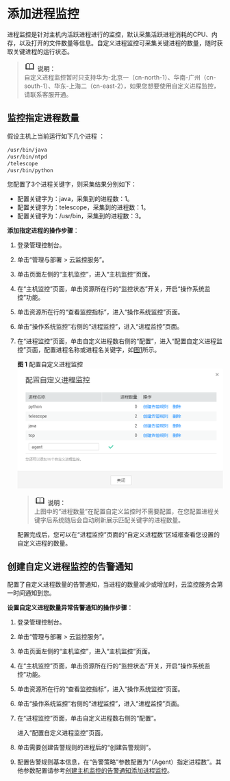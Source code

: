 # 添加进程监控<a name="ZH-CN_TOPIC_0137301203"></a>

进程监控是针对主机内活跃进程进行的监控，默认采集活跃进程消耗的CPU、内存，以及打开的文件数量等信息。自定义进程监控可采集关键进程的数量，随时获取关键进程的运行状态。

>![](public_sys-resources/icon-note.gif) **说明：**   
>自定义进程监控暂时只支持华为-北京一（cn-north-1）、华南-广州（cn-south-1）、华东-上海二（cn-east-2），如果您想要使用自定义进程监控，请联系客服开通。  

## 监控指定进程数量<a name="section19991919151310"></a>

假设主机上当前运行如下几个进程 ：

```
/usr/bin/java
/usr/bin/ntpd
/telescope
/usr/bin/python
```

您配置了3个进程关键字，则采集结果分别如下：

-   配置关键字为：java，采集到的进程数：1。
-   配置关键字为：telescope，采集到的进程数：1。
-   配置关键字为：/usr/bin，采集到的进程数：3。

**添加指定进程的操作步骤**：

1.  登录管理控制台。
2.  单击“管理与部署 \> 云监控服务”。
3.  单击页面左侧的“主机监控”，进入“主机监控”页面。
4.  在“主机监控”页面，单击资源所在行的“监控状态”开关，开启“操作系统监控”功能。
5.  单击资源所在行的“查看监控指标”，进入“操作系统监控”页面。
6.  单击“操作系统监控”右侧的“进程监控”，进入“进程监控”页面。
7.  在“进程监控”页面，单击自定义进程数右侧的“配置”，进入“配置自定义进程监控”页面，配置进程名称或进程名关键字，如[图1](#fig1191910596285)所示。

    **图 1**  配置自定义进程监控<a name="fig1191910596285"></a>  
    ![](figures/配置自定义进程监控.png "配置自定义进程监控")

    >![](public_sys-resources/icon-note.gif) **说明：**   
    >上图中的“进程数量”在配置自定义监控时不需要配置，在您配置进程关键字后系统随后会自动刷新展示匹配关键字的进程数量。  

    配置完成后，您可以在“进程监控”页面的“自定义进程数”区域框查看您设置的自定义进程的数量。


## 创建自定义进程监控的告警通知<a name="section9424320181118"></a>

配置了自定义进程数量的告警通知，当进程的数量减少或增加时，云监控服务会第一时间通知到您。

**设置自定义进程数量异常告警通知的操作步骤**：

1.  登录管理控制台。
2.  单击“管理与部署 \> 云监控服务”。
3.  单击页面左侧的“主机监控”，进入“主机监控”页面。
4.  在“主机监控”页面，单击资源所在行的“监控状态”开关，开启“操作系统监控”功能。
5.  单击资源所在行的“查看监控指标”，进入“操作系统监控”页面。
6.  单击“操作系统监控”右侧的“进程监控”，进入“进程监控”页面。
7.  在“进程监控”页面，单击自定义进程数右侧的“配置”。

    进入“配置自定义进程监控”页面。

8.  单击需要创建告警规则的进程后的“创建告警规则”。
9.  配置告警规则基本信息，在“告警策略”参数配置为“（Agent）指定进程数”。其他参数配置请参考[创建主机监控的告警通知](创建主机监控的告警通知.md)[添加进程监控](添加进程监控.md)。

